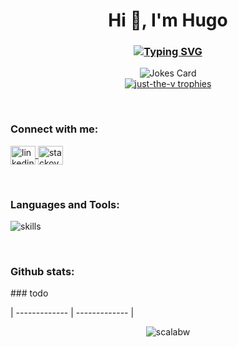 <h1 align="center">Hi 👋, I'm Hugo</h1>
<h3 align="center"><a href="https://git.io/typing-svg"><img src="https://readme-typing-svg.herokuapp.com?font=Fira+Code&pause=1000&center=true&width=435&lines=Software+Engineer" alt="Typing SVG" /></a></h3>

<div align="center">
<img src="https://readme-jokes.vercel.app/api?hideBorder&bgColor=%2f343f" alt="Jokes Card" />
</div>
<div align="center">
  <a href="https://github.com/ryo-ma/github-profile-trophy">
    <img src="https://github-profile-trophy.vercel.app/?username=just-the-v&theme=nord&no-frame=true" alt="just-the-v trophies" />
  </a> 
</div>

&nbsp;

<h3 align="left">Connect with me:</h3>
<div align="left">
<a href="https://linkedin.com/in/hugo-vast" target="blank">
  <img align="center" src="https://raw.githubusercontent.com/just-the-v/github-profile-readme-generator/master/src/images/icons/Social/linked-in-alt.svg" alt="linkedin icon" height="30" width="40" />
</a>
<a href="https://stackoverflow.com/users/10967401" target="blank">
  <img align="center" src="https://raw.githubusercontent.com/just-the-v/github-profile-readme-generator/master/src/images/icons/Social/stack-overflow.svg" alt="stackoverflow icon" height="30" width="40" />
</a>
</div>

&nbsp;

<h3 align="left">Languages and Tools:</h3>
<div align="left">
  <img align="center" src="https://skillicons.dev/icons?i=ruby,rails,redis,bots,docker,heroku,firebase,gcp,git,github,gitlab,mysql,postgres,sqlite,postman,stackoverflow,discord,solidity,bash,c,vue,vite,react,tailwind,html,js,css&theme=dark" alt="skills" /> 
</div>

&nbsp;

<h3 align="left">Github stats:</h3>
### todo

| ------------- | ------------- |

<div align="center"> <img align="center" src="https://github-readme-streak-stats.herokuapp.com/?user=just-the-v&theme=nord&hide_border=true&" alt="scalabw"/></div>

&nbsp;

